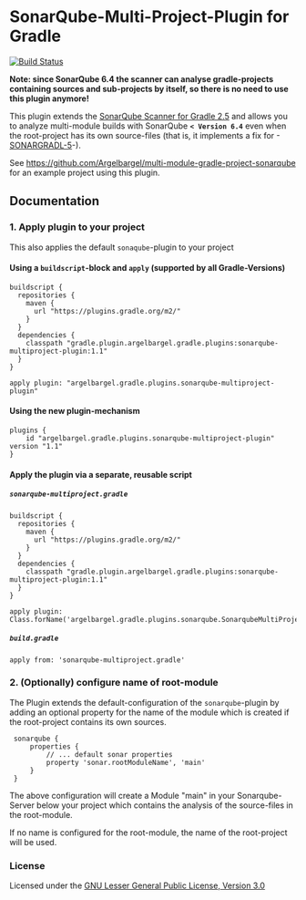 # SonarQube-Multi-Project-Plugin for Gradle

[![Build Status](https://travis-ci.org/Argelbargel/sonarqube-multiproject-gradle-plugin.svg?branch=master)](https://travis-ci.org/Argelbargel/sonarqube-multiproject-gradle-plugin)

**Note: since SonarQube 6.4 the scanner can analyse gradle-projects containing sources and sub-projects by itself, so there is no need to use this plugin anymore!**

This plugin extends the [SonarQube Scanner for Gradle 2.5](https://github.com/SonarSource/sonar-scanner-gradle) and allows you 
to analyze multi-module builds with SonarQube **`< Version 6.4`** even when the root-project has its own source-files (that is, it implements a fix for -[SONARGRADL-5](https://jira.sonarsource.com/browse/SONARGRADL-5)-).
  
See https://github.com/Argelbargel/multi-module-gradle-project-sonarqube for an example project using this plugin.  


## Documentation

### 1. Apply plugin to your project

This also applies the default `sonaqube`-plugin to your project

#### Using a `buildscript`-block and `apply` (supported by all Gradle-Versions)
```
buildscript {
  repositories {
    maven {
      url "https://plugins.gradle.org/m2/"
    }
  }
  dependencies {
    classpath "gradle.plugin.argelbargel.gradle.plugins:sonarqube-multiproject-plugin:1.1"
  }
}

apply plugin: "argelbargel.gradle.plugins.sonarqube-multiproject-plugin"  
```

#### Using the new plugin-mechanism
 
```
plugins {
    id "argelbargel.gradle.plugins.sonarqube-multiproject-plugin" version "1.1"
}
```

#### Apply the plugin via a separate, reusable script
##### `sonarqube-multiproject.gradle`
```
buildscript {
  repositories {
    maven {
      url "https://plugins.gradle.org/m2/"
    }
  }
  dependencies {
    classpath "gradle.plugin.argelbargel.gradle.plugins:sonarqube-multiproject-plugin:1.1"
  }
}

apply plugin: Class.forName('argelbargel.gradle.plugins.sonarqube.SonarqubeMultiProjectPlugin')
```
##### `build.gradle`
```
apply from: 'sonarqube-multiproject.gradle'
```



### 2. (Optionally) configure name of root-module

The Plugin extends the default-configuration of the `sonarqube`-plugin by adding an optional 
property for the name of the module which is created if the root-project contains its own sources.
 
```
 sonarqube {
     properties {
         // ... default sonar properties
         property 'sonar.rootModuleName', 'main' 
     }
 }
``` 

The above configuration will create a Module "main" in your Sonarqube-Server below your project which
contains the analysis of the source-files in the root-module.

If no name is configured for the root-module, the name of the root-project will be used.

### License

Licensed under the [GNU Lesser General Public License, Version 3.0](http://www.gnu.org/licenses/lgpl.txt)

